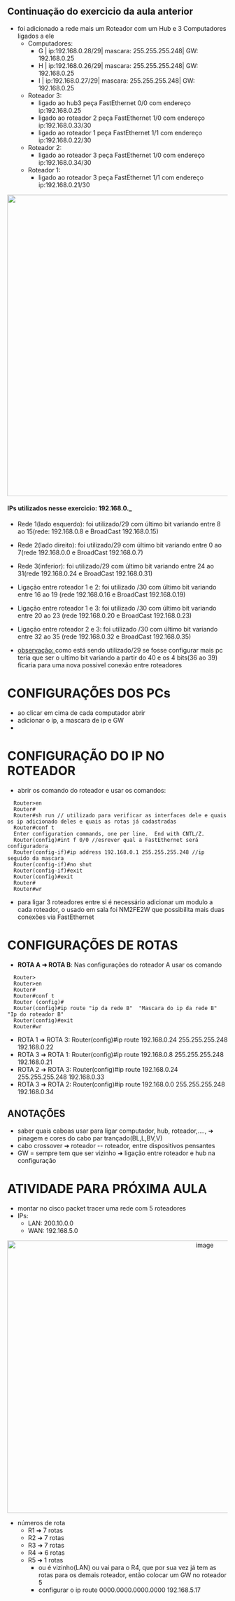 ## Continuação do exercicio da aula anterior
- foi adicionado a rede mais um Roteador com um Hub e 3 Computadores ligados a ele
  - Computadores:
    - G | ip:192.168.0.28/29| mascara: 255.255.255.248| GW: 192.168.0.25
    - H | ip:192.168.0.26/29| mascara: 255.255.255.248| GW: 192.168.0.25
    - I  | ip:192.168.0.27/29| mascara: 255.255.255.248| GW: 192.168.0.25
  - Roteador 3:
    - ligado ao hub3 peça FastEthernet 0/0 com endereço ip:192.168.0.25
    - ligado ao roteador 2 peça FastEthernet 1/0 com endereço ip:192.168.0.33/30
    - ligado ao roteador 1 peça FastEthernet 1/1 com endereço ip:192.168.0.22/30
  - Roteador 2:
    - ligado ao roteador 3 peça FastEthernet 1/0 com endereço ip:192.168.0.34/30
  - Roteador 1:
    - ligado ao roteador 3 peça FastEthernet 1/1 com endereço ip:192.168.0.21/30

<div align="center">
  
  <img width="1205" height="688" alt="image" src="https://github.com/user-attachments/assets/7e34cad8-1700-4aa0-861b-6047ed156fc6" />
  
</div>

#### IPs utilizados nesse exercicio: 192.168.0._
- Rede 1(lado esquerdo): foi utilizado/29 com último bit variando entre 8 ao 15(rede: 192.168.0.8 e BroadCast 192.168.0.15)
- Rede 2(lado direito): foi utilizado/29 com último bit variando entre 0 ao 7(rede 192.168.0.0 e BroadCast 192.168.0.7)
- Rede 3(inferior): foi utilizado/29 com último bit variando entre 24 ao 31(rede 192.168.0.24 e BroadCast 192.168.0.31)
- Ligação entre roteador 1 e 2: foi utilizado /30 com último bit variando entre 16 ao 19 (rede 192.168.0.16 e BroadCast 192.168.0.19)
- Ligação entre roteador 1 e 3: foi utilizado /30 com último bit variando entre 20 ao 23 (rede 192.168.0.20 e BroadCast 192.168.0.23)
- Ligação entre roteador 2 e 3: foi utilizado /30 com último bit variando entre 32 ao 35 (rede 192.168.0.32 e BroadCast 192.168.0.35)
  
- <ins>observação: </ins>  como está sendo utilizado/29 se fosse configurar mais pc teria que ser o ultimo bit variando a partir do 40 e os 4 bits(36 ao 39) ficaria para uma nova possivel conexão entre roteadores
  
# CONFIGURAÇÕES DOS PCs
- ao clicar em cima de cada computador abrir
- adicionar o ip, a mascara de ip e GW
- 
# CONFIGURAÇÃO DO IP NO ROTEADOR 
- abrir os comando do roteador e usar os comandos:
```
  Router>en
  Router#
  Router#sh run // utilizado para verificar as interfaces dele e quais os ip adicionado deles e quais as rotas já cadastradas
  Router#conf t
  Enter configuration commands, one per line.  End with CNTL/Z.
  Router(config)#int f 0/0 //esrever qual a FastEthernet será configuradora
  Router(config-if)#ip address 192.168.0.1 255.255.255.248 //ip seguido da mascara
  Router(config-if)#no shut
  Router(config-if)#exit
  Router(config)#exit
  Router#
  Router#wr
```
- para ligar 3 roteadores entre si é necessário adicionar um modulo a cada roteador, o usado em sala foi NM2FE2W que possibilita mais duas conexões via FastEthernet

  
# CONFIGURAÇÕES DE ROTAS
- **ROTA A ➜ ROTA B**:  Nas configurações do roteador A usar os comando
```
  Router>
  Router>en
  Router#
  Router#conf t
  Router (config)#
  Router(config)#ip route "ip da rede B"  "Mascara do ip da rede B" "Ip do roteador B"
  Router(config)#exit
  Router#wr
```
  
- ROTA 1 ➜ ROTA 3: Router(config)#ip route 192.168.0.24 255.255.255.248 192.168.0.22
- ROTA 3 ➜ ROTA 1: Router(config)#ip route 192.168.0.8 255.255.255.248 192.168.0.21
- ROTA 2 ➜ ROTA 3: Router(config)#ip route 192.168.0.24 255.255.255.248 192.168.0.33
- ROTA 3 ➜ ROTA 2: Router(config)#ip route 192.168.0.0 255.255.255.248 192.168.0.34


## ANOTAÇÕES
- saber quais caboas usar para ligar computador, hub, roteador,...., ➜ pinagem e cores do cabo par trançado(BL,L,BV,V)
- cabo crossover ➜ roteador -- roteador, entre dispositivos pensantes
- GW = sempre tem que ser vizinho ➜ ligação entre roteador e hub na configuração

# ATIVIDADE PARA PRÓXIMA AULA
- montar no cisco packet tracer uma rede com 5 roteadores
- IPs:
  - LAN: 200.10.0.0
  - WAN: 192.168.5.0

<div align="center">
  <img width="887" height="622" alt="image" src="https://github.com/user-attachments/assets/a8f2d6e3-62f5-4517-b09f-ad39e0b96680" />
</div>

- números de rota
  - R1 ➜ 7 rotas
  - R2 ➜ 7 rotas
  - R3 ➜ 7 rotas
  - R4 ➜ 6 rotas
  - R5 ➜ 1 rotas
      - ou é vizinho(LAN) ou vai para o R4, que por sua vez já tem as rotas para os demais roteador, então colocar um GW no roteador 5
      - configurar o ip route 0000.0000.0000.0000 192.168.5.17
